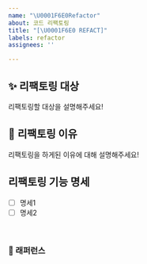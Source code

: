 ```yaml
---
name: "\U0001F6E0Refactor"
about: 코드 리팩토링
title: "[\U0001F6E0 REFACT]"
labels: refactor
assignees: ''

---
```


## ✨ 리팩토링 대상
리팩토링할 대상을 설명해주세요!

## 📢 리팩토링 이유
리팩토링을 하게된 이유에 대해 설명해주세요!

## 리팩토링 기능 명세
- [ ] 명세1
- [ ] 명세2

<br>

### 📕 래퍼런스
